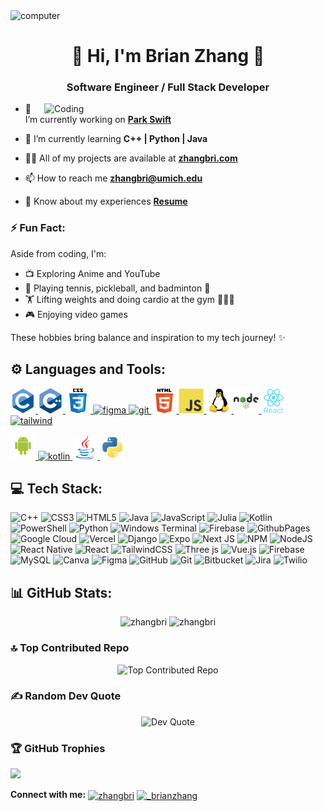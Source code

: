 <img src="https://github.com/zhangbri/zhangbri/assets/115335041/123a9a90-8338-456f-9a8a-3d5f5af1a311" alt="computer" width="850" height="200"/>
<h1 align="center">👋 Hi, I'm Brian Zhang 🤖</h1>
<h3 align="center">Software Engineer / Full Stack Developer</h3>
<img align="right" alt="Coding" width="450" src="https://media0.giphy.com/media/qgQUggAC3Pfv687qPC/giphy.gif?cid=6c09b952qyg87zoomlenasnxtly2ouwxig5wu949mrz598pp&ep=v1_gifs_search&rid=giphy.gif&ct=g">

- 🔭 I’m currently working on **[Park Swift](https://github.com/void-tech-um/park-swift)**

- 🌱 I’m currently learning **C++ | Python | Java**

- 👨‍💻 All of my projects are available at **[zhangbri.com](https://zhangbri.com/)**

- 📫 How to reach me **zhangbri@umich.edu**

- 📄 Know about my experiences **[Resume](https://docs.google.com/document/d/1IIuHZ0_yQRvNFWrA_HOiqYDhU5_H9EEKS3wF4Qbdlvg/edit?usp=sharing)**

### ⚡ Fun Fact:
<p>
  Aside from coding, I'm:
  <ul>
    <li>📺 Exploring Anime and YouTube </li>
    <li>🎾 Playing tennis, pickleball, and badminton 🏸</li>
    <li>🏋️ Lifting weights and doing cardio at the gym 🏃‍♂️‍➡️</li>
    <li>🎮 Enjoying video games</strong></li>
  </ul>
  These hobbies bring balance and inspiration to my tech journey! ✨
</p>

## ⚙️ Languages and Tools:
<p align="left"> <a href="https://www.cprogramming.com/" target="_blank" rel="noreferrer"> <img src="https://raw.githubusercontent.com/devicons/devicon/master/icons/c/c-original.svg" alt="c" width="40" height="40"/> </a> <a href="https://www.w3schools.com/cpp/" target="_blank" rel="noreferrer"> <img src="https://raw.githubusercontent.com/devicons/devicon/master/icons/cplusplus/cplusplus-original.svg" alt="cplusplus" width="40" height="40"/> </a> <a href="https://www.w3schools.com/css/" target="_blank" rel="noreferrer"> <img src="https://raw.githubusercontent.com/devicons/devicon/master/icons/css3/css3-original-wordmark.svg" alt="css3" width="40" height="40"/> </a> <a href="https://www.figma.com/" target="_blank" rel="noreferrer"> <img src="https://www.vectorlogo.zone/logos/figma/figma-icon.svg" alt="figma" width="40" height="40"/> </a> <a href="https://git-scm.com/" target="_blank" rel="noreferrer"> <img src="https://www.vectorlogo.zone/logos/git-scm/git-scm-icon.svg" alt="git" width="40" height="40"/> </a> <a href="https://www.w3.org/html/" target="_blank" rel="noreferrer"> <img src="https://raw.githubusercontent.com/devicons/devicon/master/icons/html5/html5-original-wordmark.svg" alt="html5" width="40" height="40"/> </a> <a href="https://developer.mozilla.org/en-US/docs/Web/JavaScript" target="_blank" rel="noreferrer"> <img src="https://raw.githubusercontent.com/devicons/devicon/master/icons/javascript/javascript-original.svg" alt="javascript" width="40" height="40"/> </a> <a href="https://www.linux.org/" target="_blank" rel="noreferrer"> <img src="https://raw.githubusercontent.com/devicons/devicon/master/icons/linux/linux-original.svg" alt="linux" width="40" height="40"/> </a> <a href="https://nodejs.org" target="_blank" rel="noreferrer"> <img src="https://raw.githubusercontent.com/devicons/devicon/master/icons/nodejs/nodejs-original-wordmark.svg" alt="nodejs" width="40" height="40"/> </a> <a href="https://reactjs.org/" target="_blank" rel="noreferrer"> <img src="https://raw.githubusercontent.com/devicons/devicon/master/icons/react/react-original-wordmark.svg" alt="react" width="40" height="40"/> </a> <a href="https://tailwindcss.com/" target="_blank" rel="noreferrer"> <img src="https://www.vectorlogo.zone/logos/tailwindcss/tailwindcss-icon.svg" alt="tailwind" width="40" height="40"/> </a> </p> <a href="https://developer.android.com" target="_blank" rel="noreferrer"> <img src="https://raw.githubusercontent.com/devicons/devicon/master/icons/android/android-original-wordmark.svg" alt="android" width="40" height="40"/> </a> <a href="https://kotlinlang.org" target="_blank" rel="noreferrer"> <img src="https://www.vectorlogo.zone/logos/kotlinlang/kotlinlang-icon.svg" alt="kotlin" width="40" height="40"/> </a> <a href="https://www.java.com" target="_blank" rel="noreferrer"> <img src="https://raw.githubusercontent.com/devicons/devicon/master/icons/java/java-original.svg" alt="java" width="40" height="40"/> </a> <a href="https://www.python.org" target="_blank" rel="noreferrer"> <img src="https://raw.githubusercontent.com/devicons/devicon/master/icons/python/python-original.svg" alt="python" width="40" height="40"/> </a> </p>

## 💻 Tech Stack:
![C++](https://img.shields.io/badge/c++-%2300599C.svg?style=flat&logo=c%2B%2B&logoColor=white) ![CSS3](https://img.shields.io/badge/css3-%231572B6.svg?style=flat&logo=css3&logoColor=white) ![HTML5](https://img.shields.io/badge/html5-%23E34F26.svg?style=flat&logo=html5&logoColor=white) ![Java](https://img.shields.io/badge/java-%23ED8B00.svg?style=flat&logo=openjdk&logoColor=white) ![JavaScript](https://img.shields.io/badge/javascript-%23323330.svg?style=flat&logo=javascript&logoColor=%23F7DF1E) ![Julia](https://img.shields.io/badge/-Julia-9558B2?style=flat&logo=julia&logoColor=white) ![Kotlin](https://img.shields.io/badge/kotlin-%237F52FF.svg?style=flat&logo=kotlin&logoColor=white) ![PowerShell](https://img.shields.io/badge/PowerShell-%235391FE.svg?style=flat&logo=powershell&logoColor=white) ![Python](https://img.shields.io/badge/python-3670A0?style=flat&logo=python&logoColor=ffdd54) ![Windows Terminal](https://img.shields.io/badge/Windows%20Terminal-%234D4D4D.svg?style=flat&logo=windows-terminal&logoColor=white) ![Firebase](https://img.shields.io/badge/firebase-%23039BE5.svg?style=flat&logo=firebase) ![GithubPages](https://img.shields.io/badge/github%20pages-121013?style=flat&logo=github&logoColor=white) ![Google Cloud](https://img.shields.io/badge/GoogleCloud-%234285F4.svg?style=flat&logo=google-cloud&logoColor=white) ![Vercel](https://img.shields.io/badge/vercel-%23000000.svg?style=flat&logo=vercel&logoColor=white) ![Django](https://img.shields.io/badge/django-%23092E20.svg?style=flat&logo=django&logoColor=white) ![Expo](https://img.shields.io/badge/expo-1C1E24?style=flat&logo=expo&logoColor=#D04A37) ![Next JS](https://img.shields.io/badge/Next-black?style=flat&logo=next.js&logoColor=white) ![NPM](https://img.shields.io/badge/NPM-%23CB3837.svg?style=flat&logo=npm&logoColor=white) ![NodeJS](https://img.shields.io/badge/node.js-6DA55F?style=flat&logo=node.js&logoColor=white) ![React Native](https://img.shields.io/badge/react_native-%2320232a.svg?style=flat&logo=react&logoColor=%2361DAFB) ![React](https://img.shields.io/badge/react-%2320232a.svg?style=flat&logo=react&logoColor=%2361DAFB) ![TailwindCSS](https://img.shields.io/badge/tailwindcss-%2338B2AC.svg?style=flat&logo=tailwind-css&logoColor=white) ![Three js](https://img.shields.io/badge/threejs-black?style=flat&logo=three.js&logoColor=white) ![Vue.js](https://img.shields.io/badge/vue.js-%2335495e.svg?style=flat&logo=vuedotjs&logoColor=%234FC08D) ![Firebase](https://img.shields.io/badge/firebase-a08021?style=flat&logo=firebase&logoColor=ffcd34) ![MySQL](https://img.shields.io/badge/mysql-4479A1.svg?style=flat&logo=mysql&logoColor=white) ![Canva](https://img.shields.io/badge/Canva-%2300C4CC.svg?style=flat&logo=Canva&logoColor=white) ![Figma](https://img.shields.io/badge/figma-%23F24E1E.svg?style=flat&logo=figma&logoColor=white) ![GitHub](https://img.shields.io/badge/github-%23121011.svg?style=flat&logo=github&logoColor=white) ![Git](https://img.shields.io/badge/git-%23F05033.svg?style=flat&logo=git&logoColor=white) ![Bitbucket](https://img.shields.io/badge/bitbucket-%230047B3.svg?style=flat&logo=bitbucket&logoColor=white) ![Jira](https://img.shields.io/badge/jira-%230A0FFF.svg?style=flat&logo=jira&logoColor=white) ![Twilio](https://img.shields.io/badge/Twilio-F22F46?style=flat&logo=Twilio&logoColor=white)

## 📊 GitHub Stats:
<div align="center">
  <img src="https://github-readme-stats.vercel.app/api/top-langs?username=zhangbri&show_icons=true&locale=en&layout=compact" alt="zhangbri" width="375" height="200"/> <img src="https://github-readme-streak-stats.herokuapp.com/?user=zhangbri&" alt="zhangbri" width="450" height="200"/>
</div>

### 🔝 Top Contributed Repo
<div align="center">
  <img src="https://github-contributor-stats.vercel.app/api?username=zhangbri&limit=5&theme=dark&combine_all_yearly_contributions=true" alt="Top Contributed Repo"/>
</div>

### ✍️ Random Dev Quote
<div align="center">
  <img src="https://quotes-github-readme.vercel.app/api?type=horizontal&theme=tokyonight" alt="Dev Quote"/>
</div>

### 🏆 GitHub Trophies
![](https://github-profile-trophy.vercel.app/?username=zhangbri&theme=tokyonight&no-frame=false&no-bg=false&margin-w=4)

<p align="left">
  <strong>Connect with me:</strong>
  <a href="https://linkedin.com/in/zhangbri" target="blank"><img align="center" src="https://raw.githubusercontent.com/rahuldkjain/github-profile-readme-generator/master/src/images/icons/Social/linked-in-alt.svg" alt="zhangbri" height="20" width="20" /></a>
  <a href="https://instagram.com/_brianzhang" target="blank"><img align="center" src="https://raw.githubusercontent.com/rahuldkjain/github-profile-readme-generator/master/src/images/icons/Social/instagram.svg" alt="_brianzhang" height="20" width="20" /></a>
</p>
<!-- Proudly created with GPRM ( https://gprm.itsvg.in ) -->
